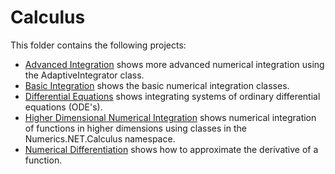 # Calculus

This folder contains the following projects:
- [Advanced Integration](advanced-integration/) shows more advanced numerical integration using the AdaptiveIntegrator class.
- [Basic Integration](basic-integration/) shows the basic numerical integration classes.
- [Differential Equations](differential-equations/) shows integrating systems of ordinary differential equations (ODE's).
- [Higher Dimensional Numerical Integration](nd-integration/) shows numerical integration of functions in higher dimensions using classes in the Numerics.NET.Calculus namespace.
- [Numerical Differentiation](numerical-differentiation/) shows how to approximate the derivative of a function.
